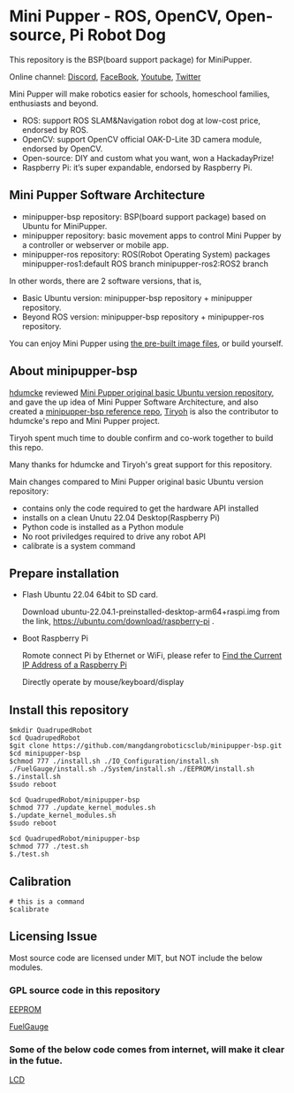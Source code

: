 # Mini Pupper - ROS, OpenCV, Open-source, Pi Robot Dog

This repository is the BSP(board support package) for MiniPupper.

Online channel: [Discord](https://discord.gg/xJdt3dHBVw), [FaceBook](https://www.facebook.com/groups/716473723088464), [Youtube](https://www.youtube.com/channel/UCqHWYGXmnoO7VWHmENje3ug/featured), [Twitter](https://twitter.com/LeggedRobot)

Mini Pupper will make robotics easier for schools, homeschool families, enthusiasts and beyond.

- ROS: support ROS SLAM&Navigation robot dog at low-cost price, endorsed by ROS.
- OpenCV: support OpenCV official OAK-D-Lite 3D camera module, endorsed by OpenCV.
- Open-source: DIY and custom what you want, won a HackadayPrize!
- Raspberry Pi: it’s super expandable, endorsed by Raspberry Pi.

## Mini Pupper Software Architecture

- minipupper-bsp repository: BSP(board support package) based on Ubuntu for MiniPupper.
- minipupper repository: basic movement apps to control Mini Pupper by a controller or webserver or mobile app.
- minipupper-ros repository: ROS(Robot Operating System) packages 
	minipupper-ros1:default ROS branch
	minipupper-ros2:ROS2 branch

In other words, there are 2 software versions, that is,

- Basic Ubuntu version: minipupper-bsp repository + minipupper repository.
- Beyond ROS version: minipupper-bsp repository + minipupper-ros repository.

You can enjoy Mini Pupper using [the pre-built image files](https://drive.google.com/drive/folders/12FDFbZzO61Euh8pJI9oCxN-eLVm5zjyi), or build yourself.

## About minipupper-bsp

[hdumcke](https://github.com/hdumcke/minipupper_base) reviewed [Mini Pupper original basic Ubuntu version repository](https://github.com/mangdangroboticsclub/QuadrupedRobot), and gave the up idea of Mini Pupper Software Architecture, and also created a [minipupper-bsp reference repo](https://github.com/hdumcke/minipupper_base), [Tiryoh](https://github.com/Tiryoh) is also the contributor to hdumcke's repo and Mini Pupper project.

Tiryoh spent much time to double confirm and co-work together to build this repo.  

Many thanks for hdumcke and Tiryoh's great support for this repository. 

Main changes compared to Mini Pupper original basic Ubuntu version repository:

- contains only the code required to get the hardware API installed
- installs on a clean Unutu 22.04 Desktop(Raspberry Pi)
- Python code is installed as a Python module
- No root priviledges required to drive any robot API
- calibrate is a system command

## Prepare installation

- Flash Ubuntu 22.04 64bit to SD card. 

	Download ubuntu-22.04.1-preinstalled-desktop-arm64+raspi.img from the link, https://ubuntu.com/download/raspberry-pi .
	
- Boot Raspberry Pi 

	Romote connect Pi by Ethernet or WiFi, please refer to [Find the Current IP Address of a Raspberry Pi](https://raspberrytips.com/find-current-ip-raspberry-pi/)
	
	Directly operate by mouse/keyboard/display
	
## Install this repository 

	$mkdir QuadrupedRobot	
	$cd QuadrupedRobot	
	$git clone https://github.com/mangdangroboticsclub/minipupper-bsp.git
	$cd minipupper-bsp
	$chmod 777 ./install.sh ./IO_Configuration/install.sh ./FuelGauge/install.sh ./System/install.sh ./EEPROM/install.sh	
	$./install.sh	
	$sudo reboot	
	
	$cd QuadrupedRobot/minipupper-bsp
	$chmod 777 ./update_kernel_modules.sh
	$./update_kernel_modules.sh	
	$sudo reboot
	
	$cd QuadrupedRobot/minipupper-bsp
	$chmod 777 ./test.sh
	$./test.sh

## Calibration

	# this is a command
	$calibrate 


## Licensing Issue
Most source code are licensed under MIT, but NOT include the below modules.

### GPL source code in this repository
[EEPROM](EEPROM)

[FuelGauge](FuelGauge)

### Some of the below code comes from internet, will make it clear in the futue.
[LCD](Python_Modules/MangDang/LCD)
